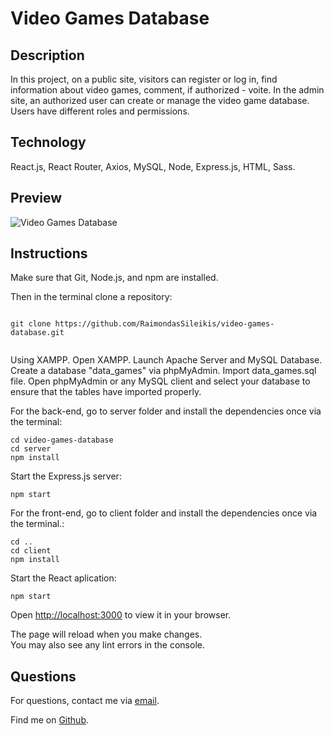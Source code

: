# Video Games Database

## **Description**

In this project, on a public site, visitors can register or log in, find information about video games, comment, if authorized - voite. In the admin site, an authorized user can create or manage the video game database. Users have different roles and permissions.

## Technology

React.js, React Router, Axios, MySQL, Node, Express.js, HTML, Sass.

## Preview

![Video Games Database](preview.gif "Video Games Database Preview")

## Instructions

Make sure that Git, Node.js, and npm are installed.

Then in the terminal clone a repository:

```

git clone https://github.com/RaimondasSileikis/video-games-database.git


```

Using XAMPP.
Open XAMPP.
Launch Apache Server and MySQL Database.
Create a database "data_games" via phpMyAdmin.
Import data_games.sql file.
Open phpMyAdmin or any MySQL client and select your database to ensure that the tables have imported properly.

For the back-end, go to server folder and install the dependencies once via the terminal:

```
cd video-games-database
cd server
npm install

```

Start the Express.js server:

```
npm start

```

For the front-end, go to client folder and install the dependencies once via the terminal.:

```
cd ..
cd client
npm install

```

Start the React aplication:

```
npm start

```

Open [http://localhost:3000](http://localhost:3000) to view it in your browser.

The page will reload when you make changes.\
You may also see any lint errors in the console.

## Questions

For questions, contact me via <a href="mailto: raimondas.sileikis@gmail.com">email</a>.

Find me on <a href="https://github.com/RaimondasSileikis">Github</a>.
